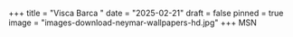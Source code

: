 +++
title = "Visca Barca "
date = "2025-02-21"
draft = false
pinned = true
image = "images-download-neymar-wallpapers-hd.jpg"
+++
MSN